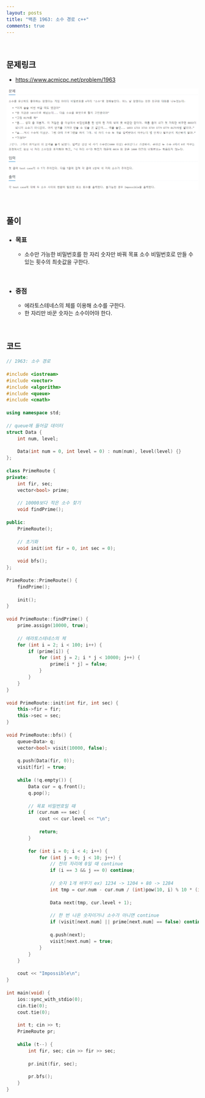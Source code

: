 ```yaml
---
layout: posts
title: "백준 1963: 소수 경로 c++"
comments: true
---
```


<br>

## **문제링크**

* <https://www.acmicpc.net/problem/1963>   

![](https://github.com/ljh37694/ljh37694.github.io/blob/main/_captures/Baekjoon1963.PNG?raw=true)

<br>

## **풀이**
* ### **목표**
  * 소수만 가능한 비밀번호를 한 자리 숫자만 바꿔 목표 소수 비밀번호로 만들 수 있는 횟수의 최솟값을 구한다.

<br>

* ### **중점**
  * 에라토스테네스의 체를 이용해 소수를 구한다.
  * 한 자리만 바꾼 숫자는 소수이어야 한다.
 
<br>

## **코드**
``` c++
// 1963: 소수 경로

#include <iostream>
#include <vector>
#include <algorithm>
#include <queue>
#include <cmath>

using namespace std;

// queue에 들어갈 데이터
struct Data {
	int num, level;

	Data(int num = 0, int level = 0) : num(num), level(level) {}
};

class PrimeRoute {
private:
	int fir, sec;
	vector<bool> prime;

	// 10000보다 작은 소수 찾기
	void findPrime();

public:
	PrimeRoute();

	// 초기화
	void init(int fir = 0, int sec = 0);

	void bfs();
};

PrimeRoute::PrimeRoute() {
	findPrime();

	init();
}

void PrimeRoute::findPrime() {
	prime.assign(10000, true);

	// 에라토스테네스의 체
	for (int i = 2; i < 100; i++) {
		if (prime[i]) {
			for (int j = 2; i * j < 10000; j++) {
				prime[i * j] = false;
			}
		}
	}
}

void PrimeRoute::init(int fir, int sec) {
	this->fir = fir;
	this->sec = sec;
}

void PrimeRoute::bfs() {
	queue<Data> q;
	vector<bool> visit(10000, false);

	q.push(Data(fir, 0));
	visit[fir] = true;

	while (!q.empty()) {
		Data cur = q.front();
		q.pop();

		// 목표 비밀번호일 때
		if (cur.num == sec) {
			cout << cur.level << "\n";

			return;
		}

		for (int i = 0; i < 4; i++) {
			for (int j = 0; j < 10; j++) {
				// 천의 자리에 0일 때 continue
				if (i == 3 && j == 0) continue;

				// 숫자 1개 바꾸기 ex) 1234 -> 1204 + 80 -> 1284
				int tmp = cur.num - cur.num / (int)pow(10, i) % 10 * (int)pow(10, i) + j * (int)pow(10, i);

				Data next(tmp, cur.level + 1);

				// 한 번 나온 숫자이거나 소수가 아니면 continue
				if (visit[next.num] || prime[next.num] == false) continue;

				q.push(next);
				visit[next.num] = true;
			}
		}
	}

	cout << "Impossible\n";
}

int main(void) {
	ios::sync_with_stdio(0);
	cin.tie(0);
	cout.tie(0);

	int t; cin >> t;
	PrimeRoute pr;

	while (t--) {
		int fir, sec; cin >> fir >> sec;

		pr.init(fir, sec);

		pr.bfs();
	}
}
```